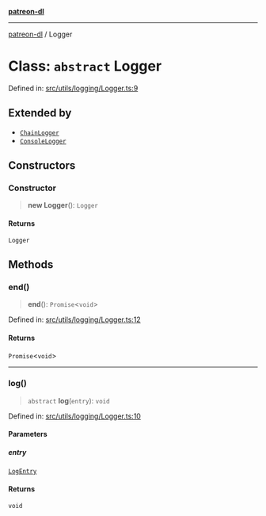 [**patreon-dl**](../README.md)

***

[patreon-dl](../README.md) / Logger

# Class: `abstract` Logger

Defined in: [src/utils/logging/Logger.ts:9](https://github.com/patrickkfkan/patreon-dl/blob/4dbe5b7f9bc86c654049194392d94f0aeefc44c0/src/utils/logging/Logger.ts#L9)

## Extended by

- [`ChainLogger`](ChainLogger.md)
- [`ConsoleLogger`](ConsoleLogger.md)

## Constructors

### Constructor

> **new Logger**(): `Logger`

#### Returns

`Logger`

## Methods

### end()

> **end**(): `Promise`\<`void`\>

Defined in: [src/utils/logging/Logger.ts:12](https://github.com/patrickkfkan/patreon-dl/blob/4dbe5b7f9bc86c654049194392d94f0aeefc44c0/src/utils/logging/Logger.ts#L12)

#### Returns

`Promise`\<`void`\>

***

### log()

> `abstract` **log**(`entry`): `void`

Defined in: [src/utils/logging/Logger.ts:10](https://github.com/patrickkfkan/patreon-dl/blob/4dbe5b7f9bc86c654049194392d94f0aeefc44c0/src/utils/logging/Logger.ts#L10)

#### Parameters

##### entry

[`LogEntry`](../interfaces/LogEntry.md)

#### Returns

`void`
